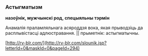 ### Астыгматызм
**назоўнік, мужчынскі род, спецыяльны тэрмін**

Анамалія праламляльнага асяроддзя вока, якая прыводзіць да расплывістасці адлюстравання. || прыметнік: астыгматычны.

<a rel="author">[http://rv-blr.com/](http://rv-blr.com/slounik.jsp?letterId=0&maskId=0&pageId=294)</a>
